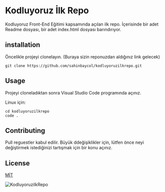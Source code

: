 # Kodluyoruz İlk Repo
Kodluyoruz Front-End Eğitimi kapsamında açılan ilk repo. İçerisinde bir adet Readme dosyası, bir adet index.html dosyası barındırıyor.
## installation
Öncelikle projeyi clonelayın. (Buraya sizin reponuzdan aldığınız link gelecek)

```
git clone https://github.com/sahinbaycol/kodluyoruzilkrepo.git
```

## Usage
Projeyi cloneladıktan sonra Visual Studio Code programında açınız.

Linux için:

```
cd kodluyoruzilkrepo
code .
```

## Contributing
Pull reguestler kabul edilir. Büyük ddeğişiklikler için, lütfen önce neyi değiştirmek istediğinizi tartışmak için bir konu açınız.

## License

[MİT](https://choosealicense.com/licenses/mit/)

![KodluyoruzilkRepo](https://picsum.photos/200)

